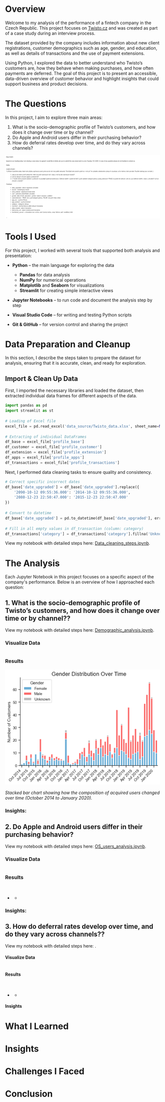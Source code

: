 # Overview
Welcome to my analysis of the performance of a fintech company in the Czech Republic. This project focuses on [Twisto.cz](https://www.twisto.cz) and was created as part of a case study during an interview process.  

The dataset provided by the company includes information about new client registrations, customer demographics such as age, gender, and education, as well as details of transactions and the use of payment extensions. 

Using Python, I explored the data to better understand who Twisto’s customers are, how they behave when making purchases, and how often payments are deferred. The goal of this project is to present an accessible, data-driven overview of customer behavior and highlight insights that could support business and product decisions.

# The Questions
In this project, I aim to explore three main areas:

1. What is the socio-demographic profile of Twisto’s customers, and how does it change over time or by channel?
2. Do Apple and Android users differ in their purchasing behavior?
3. How do deferral rates develop over time, and do they vary across channels?

![Case study task](twisto_project/images/twisto_case_study.png)

# Tools I Used
For this project, I worked with several tools that supported both analysis and presentation:

- **Python** – the main language for exploring the data  
  - **Pandas** for data analysis  
  - **NumPy** for numerical operations  
  - **Matplotlib** and **Seaborn** for visualizations  
  - **Streamlit** for creating simple interactive views  

- **Jupyter Notebooks** – to run code and document the analysis step by step  

- **Visual Studio Code** – for writing and testing Python scripts  

- **Git & GitHub** – for version control and sharing the project

# Data Preparation and Cleanup

In this section, I describe the steps taken to prepare the dataset for analysis, ensuring that it is accurate, clean, and ready for exploration.

## Import & Clean Up Data

First, I imported the necessary libraries and loaded the dataset, then extracted individual data frames for different aspects of the data.

```python
import pandas as pd
import streamlit as st

# Loading of Excel file
excel_file = pd.read_excel('data_source/Twisto_data.xlsx', sheet_name=None)

# Extracting of individual DataFrames
df_base = excel_file['profile_base']
df_customer = excel_file['profile_customer']
df_extension = excel_file['profile_extension']
df_apps = excel_file['profile_apps']
df_transactions = excel_file['profile_transactions']

```
Next, I performed data cleaning tasks to ensure quality and consistency.

```python
# Correct specific incorrect dates
df_base['date_upgraded'] = df_base['date_upgraded'].replace({
    '2090-10-12 09:55:36.000': '2014-10-12 09:55:36.000',
    '2080-12-23 22:50:47.000': '2015-12-23 22:50:47.000'
})

# Convert to datetime
df_base['date_upgraded'] = pd.to_datetime(df_base['date_upgraded'], errors='coerce')

# Fill in all empty values in df_transaction (column: category)
df_transactions['category'] = df_transactions['category'].fillna('Unknown')

```
View my notebook with detailed steps here: [Data_cleaning_steps.ipynb](twisto_project/1_Data_cleaning_steps.ipynb).

# The Analysis

Each Jupyter Notebook in this project focuses on a specific aspect of the company's performance. Below is an overview of how I approached each question:

## 1. What is the socio-demographic profile of Twisto’s customers, and how does it change over time or by channel??



View my notebook with detailed steps here: [Demographic_analysis.ipynb](twisto_project/2_Demographic_analysis.ipynb).

### Visualize Data

```python

```

### Results

![gender_distribution_over_time.png](twisto_project/images/gender_distribution_over_time.png)

*Stacked bar chart showing how the composition of acquired users changed over time (October 2014 to January 2020).*

### Insights:


## 2. Do Apple and Android users differ in their purchasing behavior?


View my notebook with detailed steps here: [OS_users_analysis.ipynb](twisto_project/3_OS_users_analysis.ipynb).

### Visualize Data

```python


```

### Results

![]()  
* *

### Insights:



## 3. How do deferral rates develop over time, and do they vary across channels??


View my notebook with detailed steps here: []().

#### Visualize Data 

```python


```

#### Results

![]()  
* *

#### Insights


# What I Learned


# Insights


# Challenges I Faced


# Conclusion


